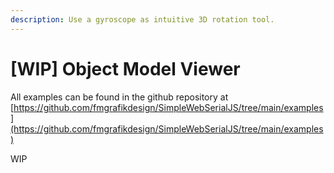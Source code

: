 ```yaml
---
description: Use a gyroscope as intuitive 3D rotation tool.
---
```


# \[WIP] Object Model Viewer

All examples can be found in the github repository at [https://github.com/fmgrafikdesign/SimpleWebSerialJS/tree/main/examples](https://github.com/fmgrafikdesign/SimpleWebSerialJS/tree/main/examples)

WIP
